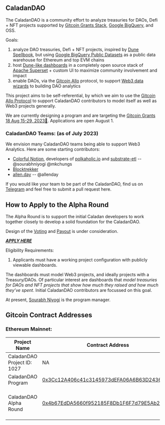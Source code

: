 ## CaladanDAO

The CaladanDAO is a community effort to analyze treasuries for DAOs, Defi + NFT projects supported by [Gitcoin Grants Stack](https://bounties.gitcoin.co/grants), [Google BigQuery](https://cloud.google.com/bigquery), and OSS.

Goals:
1. analyze DAO treasuries, Defi + NFT projects, inspired by [Dune Spellbook](https://dune.com/docs/data-tables/spellbook/), but using [Google BigQuery Public Datasets](https://cloud.google.com/bigquery/public-data) as a public data warehouse for Ethereum and top EVM chains
2. host [Dune-like dashboards](https://dune.com/browse/dashboards) in a completely open source stack of [Apache Superset](https://superset.apache.org/) + custom UI to maximize community involvement and impact
3. enable DAOs, via the [Gitcoin Allo](https://docs.allo.gitcoin.co/) protocol, to support [Web3 data wizards](https://dune.com/browse/wizards) to building DAO analytics 

This project aims to be self-referential, by which we aim to use the [Gitcoin Allo Protocol](https://www.youtube.com/watch?v=dvVG-2ZgY7w&list=PLm6V2qdPAeaUBG-qBewmpopLdgVtpqaXM&t=5s) to support CaladanDAO contributors to model itself as well as Web3 projects generally.

We are currently designing a program and are targeting the [Gitcoin Grants 18 Aug 15-29, 2023🎉](https://twitter.com/gitcoin/status/1681747409435787264).  Applications are open August 1.

### CaladanDAO Teams: (as of July 2023)

We envision many CaladanDAO teams being able to support Web3 Analytics.  Here are some starting contributors:

* [Colorful Notion](https://colorfulnotion.com), developers of [polkaholic.io](https://polkaholic.io) and [substrate-etl](https://github.com/colorfulnotion/substrate-etl) -- @sourabhniyogi @mkchungs
* [Blocktrekker](https://www.blocktrekker.xyz)
* [allen.day](https://allen.day) -- @allenday 

If you would like your team to be part of the CaladanDAO, find us on [Telegram](https://t.me/+nOr_FY6F-2U0MmEx) and feel free to submit a pull request here.

## How to Apply to the Alpha Round

The Alpha Round is to support the initial Caladan developers to work together closely to develop a solid foundation for the CaladanDAO.

Design of the [Voting](https://docs.allo.gitcoin.co/core-concepts/voting-strategy) and [Payout](https://docs.allo.gitcoin.co/core-concepts/payout-strategy) is under consideration.

[***APPLY HERE***](https://builder.gitcoin.co/#/chains/1/rounds/0x4b67edda5660f952185f8db1f6f7d79e5ab218b6)

Eligibility Requirements:
1. Applicants must have a working project configuration with publicly viewable dashboards.

The dashboards must model Web3 projects, and ideally projects with a Treasury/DAOs.  Of particular interest are dashboards that _model treasuries for DAOs and NFT projects that show how much they raised and how much they’ve spent_.  Initial CaladanDAO contributors are focussed on this goal.

At present, [Sourabh Niyogi](https://github.com/sourabhniyogi) is the program manager.

## Gitcoin Contract Addresses

### Ethereum Mainnet:

| Project Name         | Contract Address                                   | Metadata Link                                                                                    | Learn More                                                                                                     |
|----------------------|----------------------------------------------------|--------------------------------------------------------------------------------------------------|--------------------------------------------------------------------------------------------------------------------|
| CaladanDAO Project ID: 1027  | NA  | [metadata](https://ipfs.io/ipfs/bafkreihccmt47r2d4auwmhx2zzlou5jm3x5cssbd5jz43qunjduxzqymja) | [Gitcoin Project Registry](https://docs.allo.gitcoin.co/core-concepts/project-registry)                            |
| CaladanDAO Program   | [0x3Cc12A406c41c3145973dEFA06A6B63D2436E2c2](https://etherscan.io/address/0x3Cc12A406c41c3145973dEFA06A6B63D2436E2c2)  | [metadata](https://ipfs.io/ipfs/bafkreibhqv6uje7nu5trkvx7k76ehfbine4tyd27nxdty3g7ho5qhuurt4) | [Gitcoin Program](https://docs.allo.gitcoin.co/core-concepts/program)                                              |
| CaladanDAO Alpha Round | [0x4b67EdDA5660f952185F8Db1F6F7d79E5Ab218B6](https://etherscan.io/address/0x4b67EdDA5660f952185F8Db1F6F7d79E5Ab218B6) | [Round Metadata](https://ipfs.io/ipfs/bafkreiagvpg7uaxg6exxyttxlgaq6ljze5ff7stibd3kmrdk4fhfaf7bly) + [Round Application Metadata](https://ipfs.io/ipfs/bafkreihtin6kmocz7dqkgae52lgty5bliaonu7xvq3564uki53tbj47z5q) | [Gitcoin Rounds](https://docs.allo.gitcoin.co/core-concepts/round)  |

